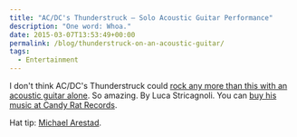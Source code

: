 ```yaml
---
title: "AC/DC's Thunderstruck – Solo Acoustic Guitar Performance"
description: "One word: Whoa."
date: 2015-03-07T13:53:49+00:00
permalink: /blog/thunderstruck-on-an-acoustic-guitar/
tags:
  - Entertainment
---
```


I don't think AC/DC's Thunderstruck could [rock any more than this with an acoustic guitar alone](https://www.youtube.com/watch?v=LMPWfHqVj40). So amazing. By Luca Stricagnoli. You can [buy his music at Candy Rat Records](http://www.candyrat.com/artists/LucaStricagnoli/LucaStricagnoli/).

Hat tip: [Michael Arestad](http://blog.michaelarestad.com/2015/03/04/luca-stricagnoli-thunderstruck-acdc/).
